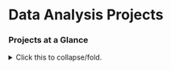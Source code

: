 # Data Analysis Projects


### Projects at a Glance
<details>
<summary>Click this to collapse/fold.
</summary>
  
  hello
  </details>
